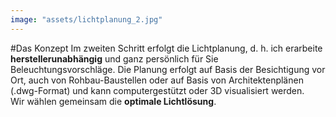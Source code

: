 ```yaml
---
image: "assets/lichtplanung_2.jpg"
---
```


#Das Konzept
Im zweiten Schritt erfolgt die Lichtplanung, d.&nbsp;h. ich erarbeite **herstellerunabhängig** und ganz persönlich für Sie Beleuchtungsvorschläge. Die Planung erfolgt auf Basis der Besichtigung vor Ort, auch von Rohbau-Baustellen oder auf Basis von Architektenplänen (.dwg-Format) und kann computergestützt oder 3D visualisiert werden. <br>Wir wählen gemeinsam die **optimale Lichtlösung**.